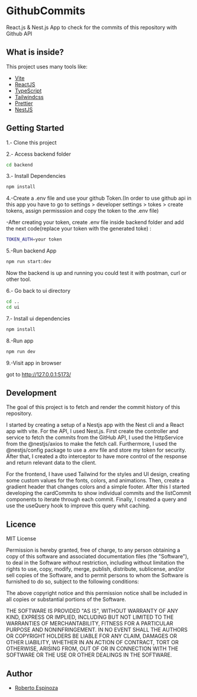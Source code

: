 # GithubCommits
React.js &amp; Nest.js App to check for the commits of this repository with Github API

## What is inside?

This project uses many tools like:

- [Vite](https://vitejs.dev)
- [ReactJS](https://reactjs.org)
- [TypeScript](https://www.typescriptlang.org)
- [Tailwindcss](https://tailwindcss.com)
- [Prettier](https://prettier.io)
- [NestJS](https://nestjs.com/)

## Getting Started

1.- Clone this project

2.- Access backend folder

```bash
cd backend
```
3.- Install Dependencies

```bash
npm install
```
4.-Create a .env file and use your github Token.(In order to use github api in this app you have to go to settings > developer settings > tokes > create tokens, assign permisssion and copy the token to the  .env file)

-After creating your token, create .env file inside backend folder and add the next code(replace your token with the generated toke) :

```bash
TOKEN_AUTH=your token
```

5.-Run backend App

```bash
npm run start:dev
```

Now the backend is up and running you could test it with postman, curl or other tool.

6.- Go back to ui directory

```bash
cd ..
cd ui
```

7.- Install ui dependencies

```bash
npm install
```

8.-Run app
```bash
npm run dev
```

9.-Visit app in browser

got to http://127.0.0.1:5173/

## Development

The goal of this project is to fetch and render the commit history of this repository.

I started by creating a setup of a Nestjs app with the Nest cli and a React app with vite. For the API, I used Nest.js. First create the controller and service to fetch the commits from the GitHub API, I used the HttpService from the @nestjs/axios to make the fetch call. Furthermore, I used the @nestjs/config package to use a .env file and store my token for security. After that, I created a dto interceptor to have more control of the response and return relevant data to the client.

For the frontend, I have used Tailwind for the styles and UI design, creating some custom values for the fonts, colors, and animations. Then, create a gradient header that changes colors and a simple footer. After this I started developing the cardCommits to show individual commits and the listCommit components to iterate through each commit. Finally, I created a query and use the useQuery hook to improve this query whit caching.

## Licence

MIT License

Permission is hereby granted, free of charge, to any person obtaining a copy
of this software and associated documentation files (the "Software"), to deal
in the Software without restriction, including without limitation the rights
to use, copy, modify, merge, publish, distribute, sublicense, and/or sell
copies of the Software, and to permit persons to whom the Software is
furnished to do so, subject to the following conditions:

The above copyright notice and this permission notice shall be included in all
copies or substantial portions of the Software.

THE SOFTWARE IS PROVIDED "AS IS", WITHOUT WARRANTY OF ANY KIND, EXPRESS OR
IMPLIED, INCLUDING BUT NOT LIMITED TO THE WARRANTIES OF MERCHANTABILITY,
FITNESS FOR A PARTICULAR PURPOSE AND NONINFRINGEMENT. IN NO EVENT SHALL THE
AUTHORS OR COPYRIGHT HOLDERS BE LIABLE FOR ANY CLAIM, DAMAGES OR OTHER
LIABILITY, WHETHER IN AN ACTION OF CONTRACT, TORT OR OTHERWISE, ARISING FROM,
OUT OF OR IN CONNECTION WITH THE SOFTWARE OR THE USE OR OTHER DEALINGS IN THE
SOFTWARE.

## Author
- [Roberto Espinoza](https://github.com/Robertorc83)
